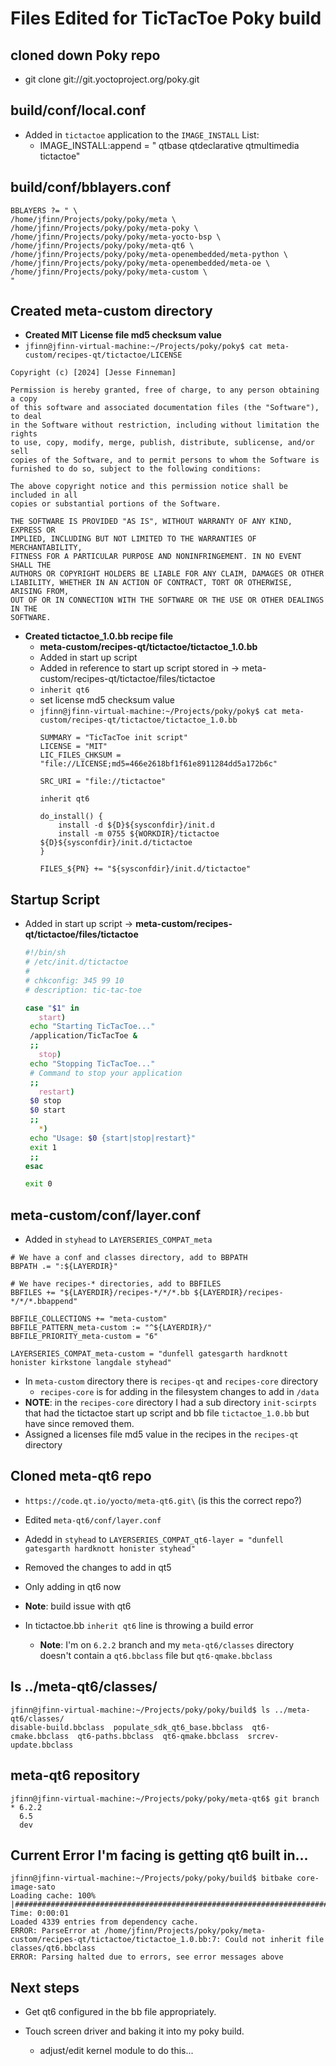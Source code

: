# Files Edited for TicTacToe Poky build 

## cloned down Poky repo 
- git clone git://git.yoctoproject.org/poky.git

## build/conf/local.conf
- Added in `tictactoe` application to the `IMAGE_INSTALL` List:
  - IMAGE_INSTALL:append = " qtbase qtdeclarative qtmultimedia tictactoe"
 
 
## build/conf/bblayers.conf
  ```
  BBLAYERS ?= " \
  /home/jfinn/Projects/poky/poky/meta \
  /home/jfinn/Projects/poky/poky/meta-poky \
  /home/jfinn/Projects/poky/poky/meta-yocto-bsp \
  /home/jfinn/Projects/poky/poky/meta-qt6 \
  /home/jfinn/Projects/poky/poky/meta-openembedded/meta-python \
  /home/jfinn/Projects/poky/poky/meta-openembedded/meta-oe \
  /home/jfinn/Projects/poky/poky/meta-custom \
  "
  ```

## Created meta-custom directory
  - **Created MIT License file md5 checksum value**
  - `jfinn@jfinn-virtual-machine:~/Projects/poky/poky$ cat meta-custom/recipes-qt/tictactoe/LICENSE `

  ```
  Copyright (c) [2024] [Jesse Finneman]

  Permission is hereby granted, free of charge, to any person obtaining a copy
  of this software and associated documentation files (the "Software"), to deal
  in the Software without restriction, including without limitation the rights
  to use, copy, modify, merge, publish, distribute, sublicense, and/or sell
  copies of the Software, and to permit persons to whom the Software is
  furnished to do so, subject to the following conditions:

  The above copyright notice and this permission notice shall be included in all
  copies or substantial portions of the Software.

  THE SOFTWARE IS PROVIDED "AS IS", WITHOUT WARRANTY OF ANY KIND, EXPRESS OR
  IMPLIED, INCLUDING BUT NOT LIMITED TO THE WARRANTIES OF MERCHANTABILITY,
  FITNESS FOR A PARTICULAR PURPOSE AND NONINFRINGEMENT. IN NO EVENT SHALL THE
  AUTHORS OR COPYRIGHT HOLDERS BE LIABLE FOR ANY CLAIM, DAMAGES OR OTHER
  LIABILITY, WHETHER IN AN ACTION OF CONTRACT, TORT OR OTHERWISE, ARISING FROM,
  OUT OF OR IN CONNECTION WITH THE SOFTWARE OR THE USE OR OTHER DEALINGS IN THE
  SOFTWARE.
  ```

- **Created tictactoe_1.0.bb recipe file**
  - **meta-custom/recipes-qt/tictactoe/tictactoe_1.0.bb**
  - Added in start up script 
  - Added in reference to start up script stored in -> meta-custom/recipes-qt/tictactoe/files/tictactoe 
  - `inherit qt6` 
  - set license md5 checksum value
  - `jfinn@jfinn-virtual-machine:~/Projects/poky/poky$ cat meta-custom/recipes-qt/tictactoe/tictactoe_1.0.bb`
    ```
    SUMMARY = "TicTacToe init script"
    LICENSE = "MIT"
    LIC_FILES_CHKSUM = "file://LICENSE;md5=466e2618bf1f61e8911284dd5a172b6c"
    
    SRC_URI = "file://tictactoe"
    
    inherit qt6
    
    do_install() {
        install -d ${D}${sysconfdir}/init.d
        install -m 0755 ${WORKDIR}/tictactoe ${D}${sysconfdir}/init.d/tictactoe
    }

    FILES_${PN} += "${sysconfdir}/init.d/tictactoe"
    ```
 
## Startup Script 
- Added in start up script -> **meta-custom/recipes-qt/tictactoe/files/tictactoe**
   ```sh
  #!/bin/sh
  # /etc/init.d/tictactoe
  #
  # chkconfig: 345 99 10
  # description: tic-tac-toe

  case "$1" in
      start)
    echo "Starting TicTacToe..."
    /application/TicTacToe &
    ;;
      stop)
    echo "Stopping TicTacToe..."
    # Command to stop your application
    ;;
      restart)
    $0 stop
    $0 start
    ;;
      *)
    echo "Usage: $0 {start|stop|restart}"
    exit 1
    ;;
  esac

  exit 0
  ```

## meta-custom/conf/layer.conf  
 - Added in `styhead` to `LAYERSERIES_COMPAT_meta`
  ```
  # We have a conf and classes directory, add to BBPATH
  BBPATH .= ":${LAYERDIR}"

  # We have recipes-* directories, add to BBFILES
  BBFILES += "${LAYERDIR}/recipes-*/*/*.bb ${LAYERDIR}/recipes-*/*/*.bbappend"

  BBFILE_COLLECTIONS += "meta-custom"
  BBFILE_PATTERN_meta-custom := "^${LAYERDIR}/"
  BBFILE_PRIORITY_meta-custom = "6"

  LAYERSERIES_COMPAT_meta-custom = "dunfell gatesgarth hardknott honister kirkstone langdale styhead"
  ```


- In `meta-custom` directory there is `recipes-qt` and `recipes-core` directory 
  - `recipes-core` is for adding in the filesystem changes to add in `/data`
- **NOTE**: in the `recipes-core` directory I had a sub directory `init-scirpts` that had the tictactoe start up script and bb file `tictactoe_1.0.bb` but have since removed them. 
- Assigned a licenses file md5 value in the recipes in the `recipes-qt` directory 


## Cloned meta-qt6 repo 
- `https://code.qt.io/yocto/meta-qt6.git\` \(is this the correct repo?\) 
- Edited `meta-qt6/conf/layer.conf`
- Adedd in `styhead` to ```LAYERSERIES_COMPAT_qt6-layer = "dunfell gatesgarth hardknott honister styhead"```


- Removed the changes to add in qt5
- Only adding in qt6 now
- **Note**: build issue with qt6 

- In tictactoe.bb `inherit qt6` line is throwing a build error
  - **Note**: I'm on `6.2.2` branch and my `meta-qt6/classes` directory doesn't contain a `qt6.bbclass` file but `qt6-qmake.bbclass`


## ls ../meta-qt6/classes/
```
jfinn@jfinn-virtual-machine:~/Projects/poky/poky/build$ ls ../meta-qt6/classes/
disable-build.bbclass  populate_sdk_qt6_base.bbclass  qt6-cmake.bbclass  qt6-paths.bbclass  qt6-qmake.bbclass  srcrev-update.bbclass
```

## meta-qt6 repository
```
jfinn@jfinn-virtual-machine:~/Projects/poky/poky/meta-qt6$ git branch
* 6.2.2
  6.5
  dev
```

## Current Error I'm facing is getting qt6 built in...
```
jfinn@jfinn-virtual-machine:~/Projects/poky/poky/build$ bitbake core-image-sato
Loading cache: 100% |############################################################################################################################################| Time: 0:00:01
Loaded 4339 entries from dependency cache.
ERROR: ParseError at /home/jfinn/Projects/poky/poky/meta-custom/recipes-qt/tictactoe/tictactoe_1.0.bb:7: Could not inherit file classes/qt6.bbclass               
ERROR: Parsing halted due to errors, see error messages above
```


## Next steps
- Get qt6 configured in the bb file appropriately. 

- Touch screen driver and baking it into my poky build. 
  - adjust/edit kernel module to do this... 





